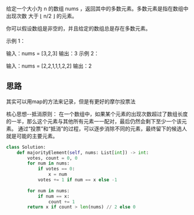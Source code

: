 给定一个大小为 n 的数组 nums ，返回其中的多数元素。多数元素是指在数组中出现次数 大于 ⌊ n/2 ⌋ 的元素。

你可以假设数组是非空的，并且给定的数组总是存在多数元素。

 
示例 1：

输入：nums = [3,2,3]
输出：3
示例 2：

输入：nums = [2,2,1,1,1,2,2]
输出：2

## 思路
其实可以用map的方法来记录，但是有更好的摩尔投票法

核心思想--抵消原则： 在一个数组中，如果某个元素的出现次数超过了数组长度的一半，那么这个元素与其他所有元素一一配对，最后仍然会剩下至少一个该元素。 通过“投票”和“抵消”的过程，可以逐步消除不同的元素，最终留下的候选人就是可能的主要元素。


```py
class Solution:
    def majorityElement(self, nums: List[int]) -> int:
        votes, count = 0, 0
        for num in nums:
            if votes == 0:
                x = num
            votes += 1 if num == x else -1
        
        for num in nums:
            if num == x:
                count += 1
        return x if count > len(nums) // 2 else 0
```
